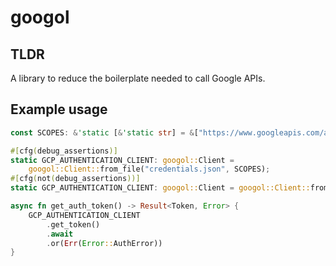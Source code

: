 # googol

## TLDR
A library to reduce the boilerplate needed to call Google APIs.

## Example usage
```rust
const SCOPES: &'static [&'static str] = &["https://www.googleapis.com/auth/firebase.messaging"];

#[cfg(debug_assertions)]
static GCP_AUTHENTICATION_CLIENT: googol::Client =
    googol::Client::from_file("credentials.json", SCOPES);
#[cfg(not(debug_assertions))]
static GCP_AUTHENTICATION_CLIENT: googol::Client = googol::Client::from_environment(SCOPES);

async fn get_auth_token() -> Result<Token, Error> {
    GCP_AUTHENTICATION_CLIENT
        .get_token()
        .await
        .or(Err(Error::AuthError))
}
```

